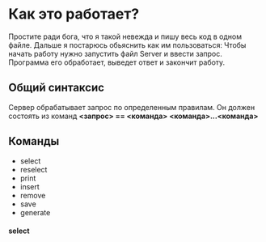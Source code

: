 # Как это работает? 

Простите ради бога, что я такой невежда и пишу весь код в одном файле. Дальше я постарюсь обьяснить как им пользоваться:
Чтобы начать работу нужно запустить файл Server и ввести запрос. Программа его обработает, выведет ответ и закончит работу.
## Общий синтаксис 
Сервер обрабатывает запрос по определенным правилам. Он должен состоять из команд **<запрос> == <команда> <команда>...<команда>**

## Команды
* select
* reselect
* print
* insert
* remove
* save
* generate
#### select

